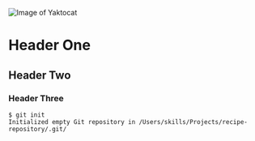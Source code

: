 ![Image of Yaktocat](https://octodex.github.com/images/yaktocat.png)

# Header One
## Header Two
### Header Three

```
$ git init
Initialized empty Git repository in /Users/skills/Projects/recipe-repository/.git/
```
